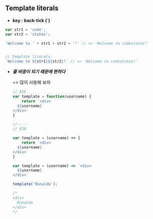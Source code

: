 ## Template literals



* **key : back-tick (`)**



```javascript
var str1 = 'code';
var str2 = 'states';

'Welcome to ' + str1 + str2 + '!' // => 'Welcome to codestates!'


// Template literals
`Welcome to ${str1}${str2}!` // => 'Welcome to codestates!'
```



* ***줄 바꿈이 되기 때문에 편하다***

  => 많이 사용해 보자

  ```javascript
  // ES5
  var template = function(username) {
      return `<div>
  	${username}
  </div>`
  }
  
  //-----
  // ES6
  
  var template = (username) => {
      return `<div>
  	${username}
  </div>`
  }
  
  var template = (username) => `<div>
  	${username}
  </div>`
  
  template('Ronaldo');
  
  /*
  <div>
  	Ronaldo
  </div>
  */
  ```





